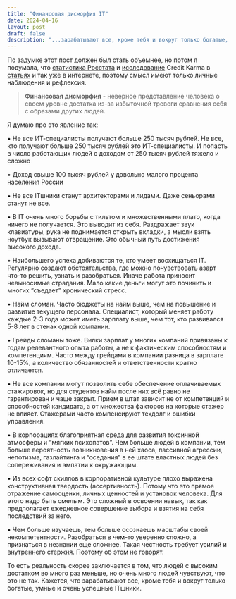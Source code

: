 ```yaml
---
title: "Финансовая дисморфия IT"
date: 2024-04-16
layout: post
draft: false
description: "...зарабатывают все, кроме тебя и вокруг только богатые, умные и очень успешные ITшники"
---
```


По задумке этот пост должен был стать объемнее, но потом я подумала, что [статистика Росстата](https://rosstat.gov.ru/folder/13397)  и [исследование](https://www.creditkarma.com/Error_Credit_Karma.htm?referenceerror=18.4c0c4017.1713092251.60618203) Credit Karma в [статьях](https://www.bloomberg.com/opinion/articles/2024-02-06/-money-dysmorphia-traps-millennials-and-gen-zers?sref=Y0jVLcFo) и так уже в интернете, поэтому смысл имеют только личные наблюдения и рефлексия.

> **Финансовая дисморфия** - неверное представление человека о своем уровне достатка из-за избыточной тревоги сравнения себя с образами других людей.

Я думаю про это явление так:

• Не все ИТ-специалисты получают больше 250 тысяч рублей. Не все, кто получают больше 250 тысяч рублей это ИТ-специалисты. И попасть в число работающих людей с доходом от 250 тысяч рублей тяжело и сложно

• Доход свыше 100 тысяч рублей у довольно малого процента населения России

• Не все ITшники станут архитекторами и лидами. Даже сеньорами станут не все.
 
• В IT очень много борьбы с тильтом и множественными плато, когда ничего не получается. Это выводит из себя. Раздражает звук клавиатуры, рука не поднимается открыть вкладки, а мысли взять ноутбук вызывают отвращение. Это обычный путь достижения высокого дохода.

• Наибольшего успеха добиваются те, кто умеет восхищаться IT. Регулярно создают обстоятельства, где можно почувствовать азарт что-то решить, узнать и разобраться. Иначе работа приносит невыносимые страдания. Мало какие деньги могут это починить и многих “съедает” хронический стресс.

• Найм сломан. Часто бюджеты на найм выше, чем на повышение и развитие текущего персонала. Специалист, который меняет работу каждые 2-3 года может иметь зарплату выше, чем тот, кто развивался 5-8 лет в стенах одной компании.

• Грейды сломаны тоже. Вилки зарплат у многих компаний привязаны к годам релевантного опыта работы, а не к фактическим способностям и компетенциям. Часто между грейдами в компании разница в зарплате 10-15%, а количество обязанностей и ответственности кратно отличается.

• Не все компании могут позволить себе обеспечение оплачиваемых стажировок, но для студентов найм после них всё равно не гарантирован и чаще закрыт. Прием в штат зависит не от компетенций и способностей кандидата, а от множества факторов на которые стажер не влияет. Стажерами часто компенсируют техдолг и ошибки управления.

• В корпорациях благоприятная среда для развития токсичной атмосферы и “мягких психопатов”. Чем больше людей в компании, тем больше вероятность возникновения в ней хаоса, пассивной агрессии, непотизма, газлайтинга и “оседания” в ее штате властных людей без сопереживания и эмпатии к окружающим.

• Из всех софт скиллов в корпоративной культуре плохо выражена конструктивная твердость (ассертивность). Потому что это прямое отражение самооценки, личных ценностей и установок человека. Для этого надо быть смелым. Это сложный в освоении навык, так как предполагает ежедневное совершение выбора и взятия на себя последствий за него. 

• Чем больше изучаешь, тем больше осознаешь масштабы своей некомпетентности. Разобраться в чем-то уверенно сложно, а признаться в незнании еще сложнее. Такая честность требует усилий и внутреннего стержня. Поэтому об этом не говорят.

То есть реальность скорее заключается в том, что людей с высоким достатком во много раз меньше, но очень много людей чувствуют, что это не так. Кажется, что зарабатывают все, кроме тебя и вокруг только богатые, умные и очень успешные ITшники.
